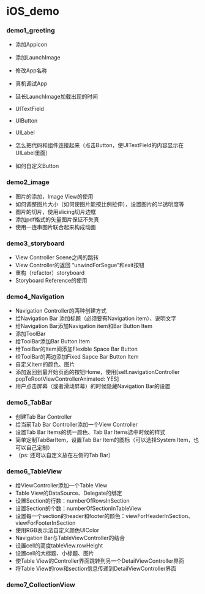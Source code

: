 # iOS_demo
### demo1_greeting

- 添加Appicon
- 添加LaunchImage
- 修改App名称
- 真机调试App
- 延长LaunchImage加载出现的时间


- UITextField
- UIButton
- UILabel
- 怎么把代码和组件连接起来（点击Button，使UITextField的内容显示在UILabel里面）
- 如何自定义Button




### demo2_image

- 图片的添加，Image View的使用
- 如何调整图片大小（如何使图片能按比例拉伸），设置图片的半透明度等
- 图片的切片，使用slicing切片边框
- 添加pdf格式的矢量图片保证不失真
- 使用一连串图片联合起来构成动画




### demo3_storyboard

- View Controller Scene之间的跳转
- View Controller的返回 “unwindForSegue”和exit按钮
- 重构（refactor）storyboard
- Storyboard Reference的使用




### demo4_Navigation

- Navigation Controller的两种创建方式
- 给Navigation Bar 添加标题（必须要有Navigation item）、说明文字
- 给Navigation Bar添加Navigation item和Bar Button Item
- 添加ToolBar
- 给ToolBar添加Bar Button Item
- 给ToolBar的Item间添加Flexible Space Bar Button
- 给ToolBar的两边添加Fixed Sapce Bar Button Item
- 自定义Item的颜色、图片
- 添加返回到最开始页面的按钮Home，使用[self.navigationController popToRootViewControllerAnimated: YES]
- 用户点击屏幕（或者滑动屏幕）的时候隐藏Navigation Bar的设置



### demo5_TabBar

- 创建Tab Bar Controller
- 给当前Tab Bar Controller添加一个View Controller
- 设置Tab Bar Items的统一颜色、Tab Bar Items选中时候的样式
- 简单定制TabBarItem，设置Tab Bar Item的图标（可以选择System Item，也可以自己定制）
- （ps: 还可以自定义放在左侧的Tab Bar）



### demo6_TableView

- 给ViewController添加一个Table View
- Table View的DataSource、Delegate的绑定
- 设置Section的行数：numberOfRowsInSection
- 设置Section的个数：numberOfSectionInTableView
- 设置每一个section的header和footer的颜色：viewForHeaderInSection、viewForFooterInSection
- 使用RGB表示法自定义颜色UIColor
- Navigation Bar与TableViewController的结合
- 设置cell的高度tableView.rowHeight
- 设置cell的大标题、小标题、图片
- 使Table View的Controller界面跳转到另一个DetailViewController界面
- 将Table View的row和section信息传递到DetailViewController界面

### demo7_CollectionView

